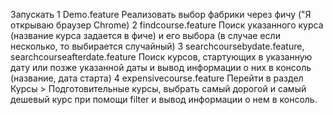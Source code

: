 Запускать
1 Demo.feature
Реализовать выбор фабрики через фичу ("Я открываю браузер Chrome)
2 findcourse.feature
Поиск указанного курса (название курса задается в фиче) и его выбора (в случае если несколько, то выбирается случайный)
3 searchcoursebydate.feature, searchcourseafterdate.feature
Поиск курсов, стартующих в указанную дату или позже указанной даты и вывод информации о них в консоль (название, дата старта)
4 expensivecourse.feature
Перейти в раздел Курсы > Подготовительные курсы, выбрать самый дорогой и самый дешевый курс при помощи filter и вывод информации о нем в консоль.
